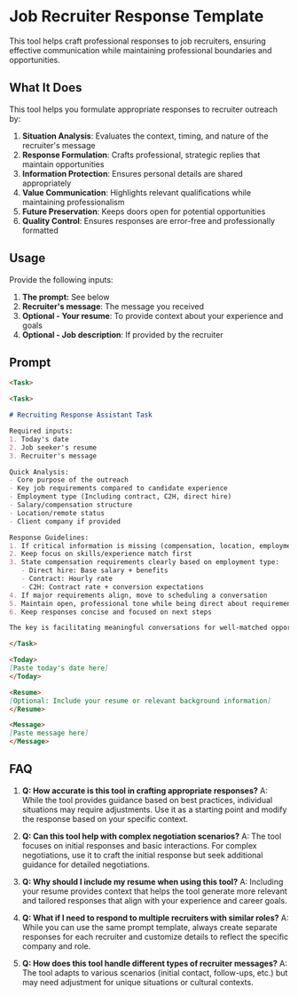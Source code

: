 # Job Recruiter Response Template

This tool helps craft professional responses to job recruiters, ensuring effective communication while maintaining professional boundaries and opportunities.

## What It Does

This tool helps you formulate appropriate responses to recruiter outreach by:

1. **Situation Analysis**: Evaluates the context, timing, and nature of the recruiter's message
2. **Response Formulation**: Crafts professional, strategic replies that maintain opportunities
3. **Information Protection**: Ensures personal details are shared appropriately
4. **Value Communication**: Highlights relevant qualifications while maintaining professionalism
5. **Future Preservation**: Keeps doors open for potential opportunities
6. **Quality Control**: Ensures responses are error-free and professionally formatted

## Usage

Provide the following inputs:

1. **The prompt:** See below
2. **Recruiter's message**: The message you received
3. **Optional - Your resume**: To provide context about your experience and goals
4. **Optional - Job description**: If provided by the recruiter

## Prompt

```markdown
<Task>

<Task>

# Recruiting Response Assistant Task

Required inputs:
1. Today's date
2. Job seeker's resume
3. Recruiter's message

Quick Analysis:
- Core purpose of the outreach
- Key job requirements compared to candidate experience
- Employment type (Including contract, C2H, direct hire)
- Salary/compensation structure
- Location/remote status
- Client company if provided

Response Guidelines:
1. If critical information is missing (compensation, location, employment type), ask ONLY those
2. Keep focus on skills/experience match first
3. State compensation requirements clearly based on employment type:
   - Direct hire: Base salary + benefits
   - Contract: Hourly rate
   - C2H: Contract rate + conversion expectations
4. If major requirements align, move to scheduling a conversation
5. Maintain open, professional tone while being direct about requirements
6. Keep responses concise and focused on next steps

The key is facilitating meaningful conversations for well-matched opportunities while being clear about requirements, regardless of employment type.

</Task>

<Today>
[Paste today's date here]
</Today>

<Resume>
[Optional: Include your resume or relevant background information]
</Resume>

<Message>
[Paste message here]
</Message>
```

## FAQ

1. **Q: How accurate is this tool in crafting appropriate responses?**
   A: While the tool provides guidance based on best practices, individual situations may require adjustments. Use it as a starting point and modify the response based on your specific context.

2. **Q: Can this tool help with complex negotiation scenarios?**
   A: The tool focuses on initial responses and basic interactions. For complex negotiations, use it to craft the initial response but seek additional guidance for detailed negotiations.

3. **Q: Why should I include my resume when using this tool?**
   A: Including your resume provides context that helps the tool generate more relevant and tailored responses that align with your experience and career goals.

4. **Q: What if I need to respond to multiple recruiters with similar roles?**
   A: While you can use the same prompt template, always create separate responses for each recruiter and customize details to reflect the specific company and role.

5. **Q: How does this tool handle different types of recruiter messages?**
   A: The tool adapts to various scenarios (initial contact, follow-ups, etc.) but may need adjustment for unique situations or cultural contexts.
